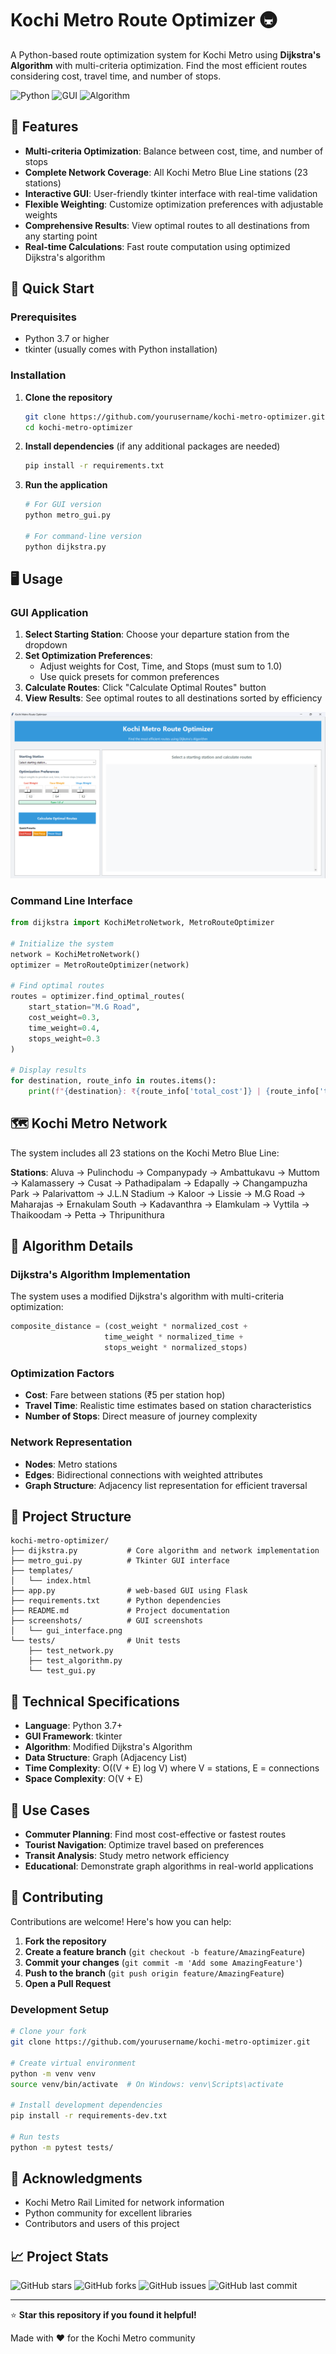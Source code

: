 # Kochi Metro Route Optimizer 🚇

A Python-based route optimization system for Kochi Metro using **Dijkstra's Algorithm** with multi-criteria optimization. Find the most efficient routes considering cost, travel time, and number of stops.

![Python](https://img.shields.io/badge/Python-3.7+-blue.svg)
![GUI](https://img.shields.io/badge/GUI-Tkinter-orange.svg)
![Algorithm](https://img.shields.io/badge/Algorithm-Dijkstra-red.svg)

## 🌟 Features

- **Multi-criteria Optimization**: Balance between cost, time, and number of stops
- **Complete Network Coverage**: All Kochi Metro Blue Line stations (23 stations)
- **Interactive GUI**: User-friendly tkinter interface with real-time validation
- **Flexible Weighting**: Customize optimization preferences with adjustable weights
- **Comprehensive Results**: View optimal routes to all destinations from any starting point
- **Real-time Calculations**: Fast route computation using optimized Dijkstra's algorithm

## 🚀 Quick Start

### Prerequisites
- Python 3.7 or higher
- tkinter (usually comes with Python installation)

### Installation

1. **Clone the repository**
   ```bash
   git clone https://github.com/yourusername/kochi-metro-optimizer.git
   cd kochi-metro-optimizer
   ```

2. **Install dependencies** (if any additional packages are needed)
   ```bash
   pip install -r requirements.txt
   ```

3. **Run the application**
   ```bash
   # For GUI version
   python metro_gui.py
   
   # For command-line version
   python dijkstra.py
   ```

## 🖥️ Usage

### GUI Application

1. **Select Starting Station**: Choose your departure station from the dropdown
2. **Set Optimization Preferences**: 
   - Adjust weights for Cost, Time, and Stops (must sum to 1.0)
   - Use quick presets for common preferences
3. **Calculate Routes**: Click "Calculate Optimal Routes" button
4. **View Results**: See optimal routes to all destinations sorted by efficiency

![GUI Screenshot Placeholder](screenshots/gui_interface.png)

### Command Line Interface

```python
from dijkstra import KochiMetroNetwork, MetroRouteOptimizer

# Initialize the system
network = KochiMetroNetwork()
optimizer = MetroRouteOptimizer(network)

# Find optimal routes
routes = optimizer.find_optimal_routes(
    start_station="M.G Road",
    cost_weight=0.3,
    time_weight=0.4, 
    stops_weight=0.3
)

# Display results
for destination, route_info in routes.items():
    print(f"{destination}: ₹{route_info['total_cost']} | {route_info['total_time']}min | {route_info['total_stops']} stops")
```

## 🗺️ Kochi Metro Network

The system includes all 23 stations on the Kochi Metro Blue Line:

**Stations**: Aluva → Pulinchodu → Companypady → Ambattukavu → Muttom → Kalamassery → Cusat → Pathadipalam → Edapally → Changampuzha Park → Palarivattom → J.L.N Stadium → Kaloor → Lissie → M.G Road → Maharajas → Ernakulam South → Kadavanthra → Elamkulam → Vyttila → Thaikoodam → Petta → Thripunithura

## 🧮 Algorithm Details

### Dijkstra's Algorithm Implementation

The system uses a modified Dijkstra's algorithm with multi-criteria optimization:

```python
composite_distance = (cost_weight * normalized_cost + 
                     time_weight * normalized_time + 
                     stops_weight * normalized_stops)
```

### Optimization Factors

- **Cost**: Fare between stations (₹5 per station hop)
- **Travel Time**: Realistic time estimates based on station characteristics
- **Number of Stops**: Direct measure of journey complexity

### Network Representation

- **Nodes**: Metro stations
- **Edges**: Bidirectional connections with weighted attributes
- **Graph Structure**: Adjacency list representation for efficient traversal

## 📁 Project Structure

```
kochi-metro-optimizer/
├── dijkstra.py           # Core algorithm and network implementation
├── metro_gui.py          # Tkinter GUI interface
├── templates/            
│   └── index.html
├── app.py                # web-based GUI using Flask
├── requirements.txt      # Python dependencies
├── README.md             # Project documentation
├── screenshots/          # GUI screenshots
│   └── gui_interface.png
└── tests/                # Unit tests
    ├── test_network.py
    ├── test_algorithm.py
    └── test_gui.py
```

## 🔧 Technical Specifications

- **Language**: Python 3.7+
- **GUI Framework**: tkinter
- **Algorithm**: Modified Dijkstra's Algorithm
- **Data Structure**: Graph (Adjacency List)
- **Time Complexity**: O((V + E) log V) where V = stations, E = connections
- **Space Complexity**: O(V + E)

## 🎯 Use Cases

- **Commuter Planning**: Find most cost-effective or fastest routes
- **Tourist Navigation**: Optimize travel based on preferences
- **Transit Analysis**: Study metro network efficiency
- **Educational**: Demonstrate graph algorithms in real-world applications

## 🤝 Contributing

Contributions are welcome! Here's how you can help:

1. **Fork the repository**
2. **Create a feature branch** (`git checkout -b feature/AmazingFeature`)
3. **Commit your changes** (`git commit -m 'Add some AmazingFeature'`)
4. **Push to the branch** (`git push origin feature/AmazingFeature`)
5. **Open a Pull Request**

### Development Setup

```bash
# Clone your fork
git clone https://github.com/yourusername/kochi-metro-optimizer.git

# Create virtual environment
python -m venv venv
source venv/bin/activate  # On Windows: venv\Scripts\activate

# Install development dependencies
pip install -r requirements-dev.txt

# Run tests
python -m pytest tests/
```

## 🙏 Acknowledgments

- Kochi Metro Rail Limited for network information
- Python community for excellent libraries
- Contributors and users of this project

## 📈 Project Stats

![GitHub stars](https://img.shields.io/github/stars/yourusername/kochi-metro-optimizer)
![GitHub forks](https://img.shields.io/github/forks/yourusername/kochi-metro-optimizer)
![GitHub issues](https://img.shields.io/github/issues/yourusername/kochi-metro-optimizer)
![GitHub last commit](https://img.shields.io/github/last-commit/yourusername/kochi-metro-optimizer)

---

⭐ **Star this repository if you found it helpful!**

Made with ❤️ for the Kochi Metro community
